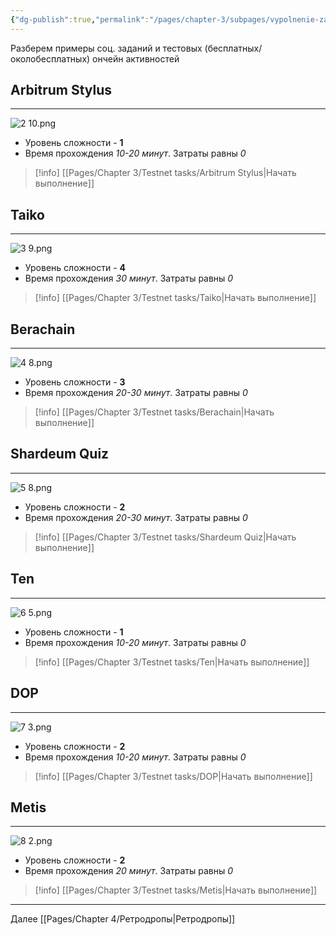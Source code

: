 ```yaml
---
{"dg-publish":true,"permalink":"/pages/chapter-3/subpages/vypolnenie-zadanij-aktualnyh-testnetov/"}
---
```



Разберем примеры соц. заданий и тестовых (бесплатных/околобесплатных) ончейн активностей

## Arbitrum Stylus
---

![2 10.png](/img/user/Images/2%2010.png)

* Уровень сложности - **1**
* Время прохождения _10-20 минут_. Затраты равны _0_

> [!info] [[Pages/Chapter 3/Testnet tasks/Arbitrum Stylus\|Начать выполнение]]


## Taiko
---

![3 9.png](/img/user/Images/3%209.png)

* Уровень сложности - **4**
* Время прохождения _30 минут_. Затраты равны _0_

> [!info] [[Pages/Chapter 3/Testnet tasks/Taiko\|Начать выполнение]]

## Berachain
---

![4 8.png](/img/user/Images/4%208.png)

* Уровень сложности - **3**
* Время прохождения _20-30 минут_. Затраты равны _0_

> [!info] [[Pages/Chapter 3/Testnet tasks/Berachain\|Начать выполнение]]

## Shardeum Quiz
---

![5 8.png](/img/user/Images/5%208.png)

* Уровень сложности - **2**
* Время прохождения _20-30 минут_. Затраты равны _0_

> [!info] [[Pages/Chapter 3/Testnet tasks/Shardeum Quiz\|Начать выполнение]]

## Ten
---

![6 5.png](/img/user/Images/6%205.png)

* Уровень сложности - **1**
* Время прохождения _10-20 минут_. Затраты равны _0_

> [!info] [[Pages/Chapter 3/Testnet tasks/Ten\|Начать выполнение]]

## DOP
---

![7 3.png](/img/user/Images/7%203.png)

* Уровень сложности - **2**
* Время прохождения _10-20 минут_. Затраты равны _0_

> [!info] [[Pages/Chapter 3/Testnet tasks/DOP\|Начать выполнение]]

## Metis
---

![8 2.png](/img/user/Images/8%202.png)

* Уровень сложности - **2**
* Время прохождения _20 минут_. Затраты равны _0_

> [!info] [[Pages/Chapter 3/Testnet tasks/Metis\|Начать выполнение]]

---

Далее [[Pages/Chapter 4/Ретродропы\|Ретродропы]]